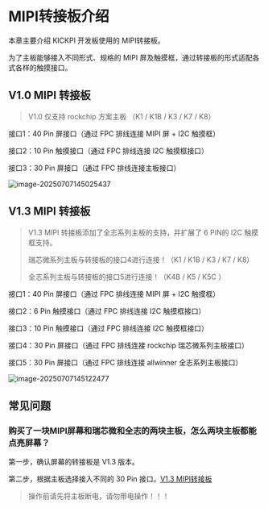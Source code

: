 # MIPI转接板介绍

本章主要介绍 KICKPI 开发板使用的 MIPI转接板。

为了主板能够接入不同形式、规格的 MIPI 屏及触摸框，通过转接板的形式适配各式各样的触摸接口。



## V1.0 MIPI 转接板

> V1.0 仅支持 rockchip 方案主板 （K1 / K1B / K3 / K7 / K8）

接口1：40 Pin 屏接口（通过 FPC 排线连接 MIPI 屏 + I2C 触摸框）

接口2：10 Pin 触摸接口（通过 FPC 排线连接 I2C 触摸框接口）

接口3：30 Pin 屏接口（通过 FPC 排线连接主板接口）

![image-20250707145025437](http://tanzhtanzh.oss-cn-shenzhen.aliyuncs.com/img/image-20250707145025437.png)



## V1.3 MIPI 转接板<a id="mipi_board_v13"> </a>

> V1.3 MIPI 转接板添加了全志系列主板的支持，并扩展了 6 PIN的 I2C 触摸框支持。
>
> 瑞芯微系列主板与转接板的接口4进行连接！（K1 / K1B / K3 / K7 / K8）
>
> 全志系列主板与转接板的接口5进行连接！（K4B / K5 / K5C ）

接口1：40 Pin 屏接口（通过 FPC 排线连接 MIPI 屏 + I2C 触摸框）

接口2：6 Pin 触摸接口（通过 FPC 排线连接 I2C 触摸框接口）

接口3：10 Pin 触摸接口（通过 FPC 排线连接 I2C 触摸框接口）

接口4：30 Pin 屏接口（通过 FPC 排线连接 rockchip 瑞芯微系列主板接口）

接口5：30 Pin 屏接口（通过 FPC 排线连接 allwinner 全志系列主板接口）

![image-20250707145122477](http://tanzhtanzh.oss-cn-shenzhen.aliyuncs.com/img/image-20250707145122477.png)



## 常见问题

### 购买了一块MIPI屏幕和瑞芯微和全志的两块主板，怎么两块主板都能点亮屏幕？

第一步，确认屏幕的转接板是 V1.3 版本。

第二步，根据主板选择接入不同的 30 Pin 接口。[V1.3 MIPI转接板](#mipi_board_v13)

> 操作前请先将主板断电，请勿带电操作！！！
